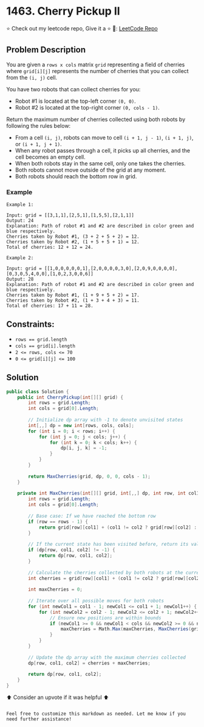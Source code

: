 # 1463. Cherry Pickup II
⭐ Check out my leetcode repo, Give it a ⭐ 🔗: [LeetCode Repo](https://github.com/rishwal/leetcode)

## Problem Description

You are given a `rows x cols` matrix `grid` representing a field of cherries where `grid[i][j]` represents the number of cherries that you can collect from the `(i, j)` cell.

You have two robots that can collect cherries for you:

- Robot #1 is located at the top-left corner `(0, 0)`.
- Robot #2 is located at the top-right corner `(0, cols - 1)`.

Return the maximum number of cherries collected using both robots by following the rules below:

- From a cell `(i, j)`, robots can move to cell `(i + 1, j - 1)`, `(i + 1, j)`, or `(i + 1, j + 1)`.
- When any robot passes through a cell, it picks up all cherries, and the cell becomes an empty cell.
- When both robots stay in the same cell, only one takes the cherries.
- Both robots cannot move outside of the grid at any moment.
- Both robots should reach the bottom row in grid.

### Example

```plaintext
Example 1:

Input: grid = [[3,1,1],[2,5,1],[1,5,5],[2,1,1]]
Output: 24
Explanation: Path of robot #1 and #2 are described in color green and blue respectively.
Cherries taken by Robot #1, (3 + 2 + 5 + 2) = 12.
Cherries taken by Robot #2, (1 + 5 + 5 + 1) = 12.
Total of cherries: 12 + 12 = 24.

Example 2:

Input: grid = [[1,0,0,0,0,0,1],[2,0,0,0,0,3,0],[2,0,9,0,0,0,0],[0,3,0,5,4,0,0],[1,0,2,3,0,0,6]]
Output: 28
Explanation: Path of robot #1 and #2 are described in color green and blue respectively.
Cherries taken by Robot #1, (1 + 9 + 5 + 2) = 17.
Cherries taken by Robot #2, (1 + 3 + 4 + 3) = 11.
Total of cherries: 17 + 11 = 28.
```

## Constraints:

- `rows == grid.length`
- `cols == grid[i].length`
- `2 <= rows, cols <= 70`
- `0 <= grid[i][j] <= 100`

## Solution

```csharp
public class Solution {
    public int CherryPickup(int[][] grid) {
        int rows = grid.Length;
        int cols = grid[0].Length;
        
        // Initialize dp array with -1 to denote unvisited states
        int[,,] dp = new int[rows, cols, cols];
        for (int i = 0; i < rows; i++) {
            for (int j = 0; j < cols; j++) {
                for (int k = 0; k < cols; k++) {
                    dp[i, j, k] = -1;
                }
            }
        }
        
        return MaxCherries(grid, dp, 0, 0, cols - 1);
    }
    
    private int MaxCherries(int[][] grid, int[,,] dp, int row, int col1, int col2) {
        int rows = grid.Length;
        int cols = grid[0].Length;
        
        // Base case: If we have reached the bottom row
        if (row == rows - 1) {
            return grid[row][col1] + (col1 != col2 ? grid[row][col2] : 0);
        }
        
        // If the current state has been visited before, return its value
        if (dp[row, col1, col2] != -1) {
            return dp[row, col1, col2];
        }
        
        // Calculate the cherries collected by both robots at the current state
        int cherries = grid[row][col1] + (col1 != col2 ? grid[row][col2] : 0);
        
        int maxCherries = 0;
        
        // Iterate over all possible moves for both robots
        for (int newCol1 = col1 - 1; newCol1 <= col1 + 1; newCol1++) {
            for (int newCol2 = col2 - 1; newCol2 <= col2 + 1; newCol2++) {
                // Ensure new positions are within bounds
                if (newCol1 >= 0 && newCol1 < cols && newCol2 >= 0 && newCol2 < cols) {
                    maxCherries = Math.Max(maxCherries, MaxCherries(grid, dp, row + 1, newCol1, newCol2));
                }
            }
        }
        
        // Update the dp array with the maximum cherries collected
        dp[row, col1, col2] = cherries + maxCherries;
        
        return dp[row, col1, col2];
    }
}
```

⬆️ Consider an upvote if it was helpful ⬆️
```

Feel free to customize this markdown as needed. Let me know if you need further assistance!
